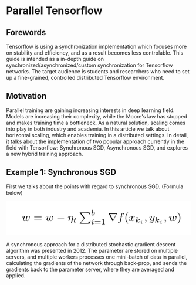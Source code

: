 # Parallel Tensorflow

## Forewords

Tensorflow is using a synchronization implementation which focuses more on stability and efficiency, and as a result becomes less controlable. This guide is intended as a in-depth guide on synchronized/asynchronized/custom synchronization for Tensorflow networks. The target audience is students and researchers who need to set up a fine-grained, controlled distributed Tensorflow environment. 

## Motivation

Parallel training are gaining increasing interests in deep learning field. Models are increasing their complexity, while the Moore's law has stopped and makes training time a bottleneck. As a natural solution, scaling comes into play in both industry and academia. In this article we talk about horizontal scaling, which enables training in a distributed settings. In detail, it talks about the implementation of two popular approach currently in the field with Tensorflow: Synchronous SGD, Asynchronous SGD, and explores a new hybrid training approach.

## Example 1: Synchronous SGD

First we talks about the points with regard to synchronous SGD. (Formula below)

![Alt text](./sgd.png?raw=true)

A synchronous approach for a distributed stochastic gradient descent algorithm was presented in 2012. The parameter are stored on multiple servers, and multiple workers processes one mini-batch of data in parallel, calculating the gradients of the network through back-prop, and sends the gradients back to the parameter server, where they are averaged and applied.